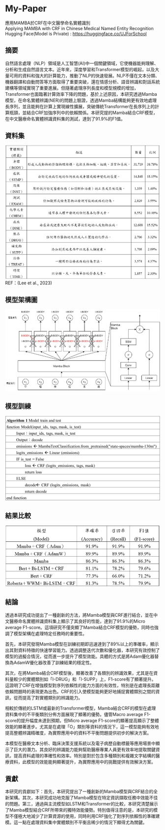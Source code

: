 # My-Paper
應用MAMBA於CRF在中文醫學命名實體識別 \
Applying MAMBA with CRF in Chinese Medical Named Entity Recognition \
Hugging Face(Model is Private) : https://huggingface.co/UJForSchool

## 摘要
自然語言處理（NLP）領域是人工智慧(AI)中一個關鍵領域，它使機器能夠理解、分析和生成自然語言文本。近年來，深度學習和Transformer模型的崛起，以及大量可用的資料和強大的計算能力，推動了NLP的快速發展。NLP不僅在文本分類、機器翻譯和自動問答等方面取得了重要突破，還在情感分析、語音辨識和對話系統建構等領域實現了重要進展。但隨著處理序列長度和模型規模的增加，Transformer也面臨著計算效率下降的問題，基於上述原因，本研究透過Mamba模型，在命名實體辨識(NER)的問題上驗證，透過Mamba結構能夠更有效地處理長序列，並且能夠在計算上實現線性擴展，突破傳統Transformer在長序列上的計算瓶頸，並結合CRF加強序列中的依賴關係。本研究提的Mamba結合CRF模型，在中文醫療命名實體辨識資料集的測試，達到了91.9%的F1值。

## 資料集
![image](https://github.com/arcaea/My-Paper/blob/main/Pic/%E4%B8%AD%E6%96%87%E9%86%AB%E7%99%82%E5%91%BD%E5%90%8D%E5%AF%A6%E9%AB%94%E8%BE%A8%E8%AD%98%E8%B3%87%E6%96%99%E9%9B%86%E5%91%BD%E5%90%8D%E5%AF%A6%E9%AB%94%E9%A1%9E%E5%88%A5%E7%9A%84%E6%8F%8F%E8%BF%B0%E3%80%81%E6%95%B8%E9%87%8F%E4%BB%A5%E5%8F%8A%E6%AF%94%E4%BE%8B.jpg) \
REF：(Lee et al., 2023)

## 模型架構圖
![image](https://github.com/arcaea/My-Paper/blob/main/Pic/%E6%A8%A1%E5%9E%8B%E6%9E%B6%E6%A7%8B%E5%9C%96.jpg)

## 模型訓練
![image](https://github.com/arcaea/My-Paper/blob/main/Pic/Algorithm%201%20.jpg)

## 結果比較
![image](https://github.com/arcaea/My-Paper/blob/main/Pic/%E6%A8%A1%E5%9E%8B%E5%9C%A8%E4%B8%AD%E6%96%87%E9%86%AB%E7%99%82%E5%91%BD%E5%90%8D%E5%AF%A6%E9%AB%94%E8%BE%A8%E8%AD%98%E8%B3%87%E6%96%99%E9%9B%86%E7%9A%84%E6%AF%94%E8%BC%83.jpg)

## 結論
透過本研究成功提出了一種創新的方法，將Mamba模型與CRF進行結合，並在中文醫療命名實體辨識資料集上顯示了其良好的性能，達到了91.9%的Micro average F1-score。這項研究不僅突顯了Mamba結合CRF模型的優勢，同時也強調了模型架構在處理特定任務時的重要性。

首先，本研究發現Mamba模型在訓練初期即迅速達到了89%以上的準確率，顯示出其對資料特徵的快速學習能力。透過調整迭代次數和優化器，本研究有效控制了模型的過擬合情況，從而進一步提升了模型效能。具體的方式是將Adam優化器替換為AdamW優化器改善了訓練結果的穩定性。

其次，在將Mamba結合CRF模型後，顯著改善了各類別的辨識效果，尤其是在資料量較少的實體類別如「I-DRUG」和「I-SUPP」上，F1-score有了顯著提升。這證明了CRF在增強模型對序列依賴性的能力方面的有效性，特別是在處理長距離依賴問題時的表現更為出色。CRF的引入使模型能夠更好地捕捉實體類別之間的資訊，從而提高了對實體類別的辨識能力。

相較於傳統的LSTM或最新的Transformer模型，Mamba結合CRF的模型在處理資料集中的不平衡類別分佈方面展現了顯著的優勢。儘管Macro average F1-score的提升幅度未達到預期，但Micro average F1-score的顯著提高顯示了整體效能的顯著進步。尤其是在處理「O」類別等資料的情況下，這一模型能夠有效地提高整體辨識精確度，為實際應用中的資料不平衡問題提供初步的解決方案。

本模型在醫療文本分析、臨床決策支援系統以及電子病歷自動標籤等應用場景中顯示了巨大的潛力。其良好的辨識能力能夠幫助醫療專業人員更有效率地提取關鍵資訊，提高資料處理的準確性和效率。特別是對於包含多種類別和複雜文字結構的醫療資料，此模型的效能能夠顯著提升，為實際應用中的挑戰提供有效解決方案。

## 貢獻
本研究的貢獻如下：首先，本研究提出了一種創新的Mamba模型與CRF結合的全新架構。其次，本研究成功地克服了Mamba模型在特定資訊擷取任務中效能不佳的問題。第三，通過與主流模型如LSTM和Transformer的比較，本研究清楚展示了Mamba模型結合CRF所帶來的獨特效能優勢。特別值得注意的是，本研究的模型不僅極大地減少了計算資源的使用，同時利用CRF強化了對序列依賴性的準確建模。這一點在處理資料集中實體類別不平衡且稀少的情況下顯得尤為關鍵。
